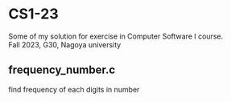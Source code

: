 # CS1-23
Some of my solution for exercise in Computer Software I course.                         
Fall 2023, G30, Nagoya university
## frequency_number.c
find frequency of each digits in number

